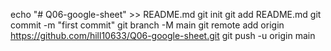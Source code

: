echo "# Q06-google-sheet" >> README.md
git init
git add README.md
git commit -m "first commit"
git branch -M main
git remote add origin https://github.com/hill10633/Q06-google-sheet.git
git push -u origin main